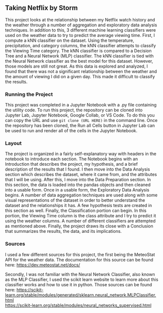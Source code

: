 ## Taking Netflix by Storm
This project looks at the relationship between my Netflix watch history and the weather through a number of aggregation and exploratory data analysis techniques. In addition to this, 3 different machine learning classifiers were used on the weather data to try to predict the average viewing time. First, I compute a kNN classifier on the dataset. Using the temperature, precipitation, and category columns, the kNN classifier attempts to classify the Viewing Time category. The kNN classifier is compared to a Decision Tree and a Neural Network (MLP) classifier. The kNN classifier is tied with the Neural Network classifier as the best model for this dataset. However, those models are still not great. As this data is explored and analyzed, I found that there was not a significant relationship between the weather and the amount of viewing I did on a given day. This made it difficult to classify the results.

### Running the Project
This project was completed in a Jupyter Notebook with a .py file containing the utility code. To run this project, the repository can be cloned into Jupyter Lab, Jupyter Notebook, Google Collab, or VS Code. To do this you can copy the URL and use `git clone (URL HERE)` in the command line. Once the repository has been cloned, the Run all Cells button in Jupyter Lab can be used to run and render all of the cells in the Jupyter Notebook. 

### Layout
The project is organized in a fairly self-explanatory way with headers in the notebook to introduce each section. The Notebook begins with an Introduction that describes the project, my hypothesis, and a brief description of the results that I found. I then move into the Data Analysis section which describes the dataset, where it came from, and the attributes that I will be using. After this, I move into the Data Preparation section. In this section, the data is loaded into the pandas objects and then cleaned into a usable form. Once in a usable form, the Exploratory Data Analysis begins. A number of data aggregation techniques are used along with some visual representations of the dataset in order to better understand the dataset and the relationships it has. A few hypothesis tests are created in this section as well. Finally, the Classification portion can begin. In this portion, the Viewing Time column is the class attribute and I try to predict it using the weather columns. A number of different classifiers are attempted as mentioned above. Finally, the project draws its close with a Conclusion that summarizes the results, the data, and its implications.  

### Sources
I used a few different sources for this project, the first being the MeteoStat API for the weather data.
The documentation for this source can be found here: https://dev.meteostat.net/docs/

Secondly, I was not familiar with the Neural Network Classifier, also known as the MLP Classifier, I used the scikit learn website to learn more about this classifier works and how to use it in python.
Those sources can be found here:  https://scikit-learn.org/stable/modules/generated/sklearn.neural_network.MLPClassifier.html  
https://scikit-learn.org/stable/modules/neural_networks_supervised.html

